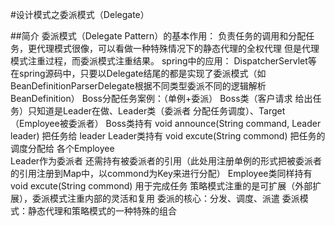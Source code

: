 #设计模式之委派模式（Delegate）

##简介
委派模式（Delegate Pattern）的基本作用：
    负责任务的调用和分配任务，更代理模式很像，可以看做一种特殊情况下的静态代理的全权代理
    但是代理模式注重过程，而委派模式注重结果。
spring中的应用：
    DispatcherServlet等   在spring源码中，只要以Delegate结尾的都是实现了委派模式（如BeanDefinitionParserDelegate根据不同类型委派不同的逻辑解析BeanDefinition）
    Boss分配任务案例：（单例+委派）
        Boss类（客户请求 给出任务）只知道是Leader在做、Leader类（委派者 分配任务调度）、Target（Employee被委派者）
        Boss类持有 void announce(String command, Leader leader) 把任务给 leader
        Leader类持有 void excute(String commond)  把任务的调度分配给 各个Employee  
            Leader作为委派者 还需持有被委派者的引用（此处用注册单例的形式把被委派者的引用注册到Map中，以commond为Key来进行分配）
        Employee类同样持有 void excute(String commond) 用于完成任务
    策略模式注重的是可扩展（外部扩展），委派模式注重内部的灵活和复用
    委派的核心：分发、调度、派遣
    委派模式：静态代理和策略模式的一种特殊的组合   
